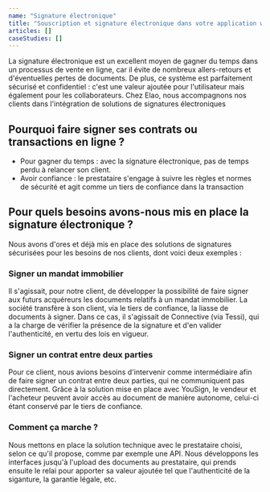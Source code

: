 ```yaml
---
name: "Signature électronique"
title: "Souscription et signature électronique dans votre application web"
articles: []
caseStudies: []
---
```

La signature électronique est un excellent moyen de gagner du temps dans un processus de vente en ligne, car il évite de nombreux allers-retours et d'éventuelles pertes de documents. De plus, ce système est parfaitement sécurisé et confidentiel : c'est une valeur ajoutée pour l'utilisateur mais également pour les collaborateurs. Chez Elao, nous accompagnons nos clients dans l'intégration de solutions de signatures électroniques 

## Pourquoi faire signer ses contrats ou transactions en ligne ? 

- Pour gagner du temps : avec la signature électronique, pas de temps perdu à relancer son client.
- Avoir confiance : le prestataire s'engage à suivre les règles et normes de sécurité et agit comme un tiers de confiance dans la transaction

## Pour quels besoins avons-nous mis en place la signature électronique ? 

Nous avons d'ores et déjà mis en place des solutions de signatures sécurisées pour les besoins de nos clients, dont voici deux exemples :

### Signer un mandat immobilier

Il s'agissait, pour notre client, de développer la possibilité de faire signer aux futurs acquéreurs les documents relatifs à un mandat immobilier. La société transfère à son client, via le tiers de confiance, la liasse de documents à signer. Dans ce cas, il s'agissait de Connective (via Tessi), qui a la charge de vérifier la présence de la signature et d'en valider l'authenticité, en vertu des lois en vigueur.  

### Signer un contrat entre deux parties

Pour ce client, nous avions besoins d'intervenir comme intermédiaire afin de faire signer un contrat entre deux parties, qui ne communiquent pas directement. Grâce à la solution mise en place avec YouSign, le vendeur et l'acheteur peuvent avoir accès au document de manière autonome, celui-ci étant conservé par le tiers de confiance. 

### Comment ça marche ? 

Nous mettons en place la solution technique avec le prestataire choisi, selon ce qu'il propose, comme par exemple une API. Nous développons les interfaces jusqu'à l'upload des documents au prestataire, qui prends ensuite le relai pour apporter sa valeur ajoutée tel que l'authenticité de la siganture, la garantie légale, etc.

